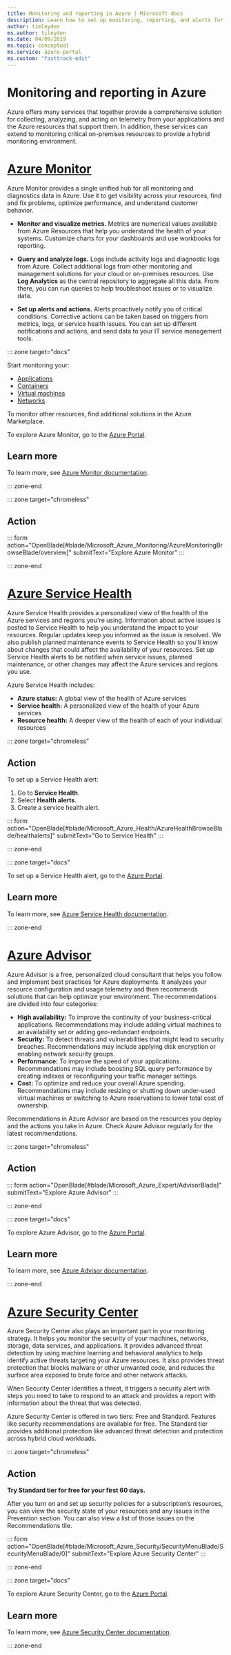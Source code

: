 ```yaml
---
title: Monitoring and reporting in Azure | Microsoft docs
description: Learn how to set up monitoring, reporting, and alerts for your Azure management environment
author: timleyden
ms.author: tileyden
ms.date: 04/09/2019
ms.topic: conceptual
ms.service: azure-portal
ms.custom: "fasttrack-edit"
---
```


# Monitoring and reporting in Azure

Azure offers many services that together provide a comprehensive solution for collecting, analyzing, and acting on telemetry from your applications and the Azure resources that support them. In addition, these services can extend to monitoring critical on-premises resources to provide a hybrid monitoring environment.

# [Azure Monitor](#tab/AzureMonitor)

Azure Monitor provides a single unified hub for all monitoring and diagnostics data in Azure. Use it to get visibility across your resources, find and fix problems, optimize performance, and understand customer behavior.

* **Monitor and visualize metrics.** Metrics are numerical values available from Azure Resources that help you understand the health of your systems. Customize charts for your dashboards and use workbooks for reporting.

* **Query and analyze logs.** Logs include activity logs and diagnostic logs from Azure. Collect additional logs from other monitoring and management solutions for your cloud or on-premises resources. Use **Log Analytics** as the central repository to aggregate all this data. From there, you can run queries to help troubleshoot issues or to visualize data.

* **Set up alerts and actions.** Alerts proactively notify you of critical conditions. Corrective actions can be taken based on triggers from metrics, logs, or service health issues. You can set up different notifications and actions, and send data to your IT service management tools.

::: zone target="docs"

 Start monitoring your:

* [Applications](/azure/application-insights/app-insights-overview)
* [Containers](/azure/monitoring/monitoring-container-overview)
* [Virtual machines](/azure/monitoring/monitoring-service-map)
* [Networks](/azure/networking/network-monitoring-overview)

To monitor other resources, find additional solutions in the Azure Marketplace.

To explore Azure Monitor, go to the [Azure Portal](https://portal.azure.com/#blade/Microsoft_Azure_Monitoring/AzureMonitoringBrowseBlade/overview).

## Learn more

To learn more, see [Azure Monitor documentation](/azure/monitoring-and-diagnostics).

::: zone-end

::: zone target="chromeless"

## Action

::: form action="OpenBlade[#blade/Microsoft_Azure_Monitoring/AzureMonitoringBrowseBlade/overview]" submitText="Explore Azure Monitor" :::

::: zone-end

# [Azure Service Health](#tab/AzureServiceHealth)

Azure Service Health provides a personalized view of the health of the Azure services and regions you're using. Information about active issues is posted to Service Health to help you understand the impact to your resources. Regular updates keep you informed as the issue is resolved. We also publish planned maintenance events to Service Health so you'll know about changes that could affect the availability of your resources. Set up Service Health alerts to be notified when service issues, planned maintenance, or other changes may affect the Azure services and regions you use.

Azure Service Health includes:

* **Azure status:** A global view of the health of Azure services
* **Service health:** A personalized view of the health of your Azure services
* **Resource health:** A deeper view of the health of each of your individual resources

::: zone target="chromeless"

## Action

To set up a Service Health alert:

1. Go to **Service Health**.
2. Select **Health alerts**.
3. Create a service health alert.

::: form action="OpenBlade[#blade/Microsoft_Azure_Health/AzureHealthBrowseBlade/healthalerts]" submitText="Go to Service Health" :::

::: zone-end

::: zone target="docs"

To set up a Service Health alert, go to the [Azure Portal](https://portal.azure.com/#blade/Microsoft_Azure_Health/AzureHealthBrowseBlade/healthalerts).

## Learn more

To learn more, see [Azure Service Health documentation](/azure/service-health).

::: zone-end

# [Azure Advisor](#tab/AzureAdvisor)

Azure Advisor is a free, personalized cloud consultant that helps you follow and implement best practices for Azure deployments. It analyzes your resource configuration and usage telemetry and then recommends solutions that can help optimize your environment. The recommendations are divided into four categories:

* **High availability:** To improve the continuity of your business-critical applications. Recommendations may include adding virtual machines to an availability set or adding geo-redundant endpoints.
* **Security:** To detect threats and vulnerabilities that might lead to security breaches. Recommendations may include applying disk encryption or enabling network security groups.
* **Performance:** To improve the speed of your applications. Recommendations may include boosting SQL query performance by creating indexes or reconfiguring your traffic manager settings.
* **Cost:** To optimize and reduce your overall Azure spending. Recommendations may include resizing or shutting down under-used virtual machines or switching to Azure reservations to lower total cost of ownership.

Recommendations in Azure Advisor are based on the resources you deploy and the actions you take in Azure. Check Azure Advisor regularly for the latest recommendations.

::: zone target="chromeless"

## Action

::: form action="OpenBlade[#blade/Microsoft_Azure_Expert/AdvisorBlade]" submitText="Explore Azure Advisor" :::

::: zone-end

::: zone target="docs"

To explore Azure Advisor, go to the [Azure Portal](https://portal.azure.com/#blade/Microsoft_Azure_Expert/AdvisorBlade).

## Learn more

To learn more, see [Azure Advisor documentation](/azure/advisor).

::: zone-end

# [Azure Security Center](#tab/AzureSecurityCenter)

Azure Security Center also plays an important part in your monitoring strategy. It helps you monitor the security of your machines, networks, storage, data services, and applications. It provides advanced threat detection by using machine learning and behavioral analytics to help identify active threats targeting your Azure resources. It also provides threat protection that blocks malware or other unwanted code, and reduces the surface area exposed to brute force and other network attacks.

When Security Center identifies a threat, it triggers a security alert with steps you need to take to respond to an attack and provides a report with information about the threat that was detected.

Azure Security Center is offered in two tiers: Free and Standard. Features like security recommendations are available for free. The Standard tier provides additional protection like advanced threat detection and protection across hybrid cloud workloads.

::: zone target="chromeless"

## Action

**Try Standard tier for free for your first 60 days.**

After you turn on and set up security policies for a subscription’s resources, you can view the security state of your resources and any issues in the Prevention section. You can also view a list of those issues on the Recommendations tile.

::: form action="OpenBlade[#blade/Microsoft_Azure_Security/SecurityMenuBlade/SecurityMenuBlade/0]" submitText="Explore Azure Security Center" :::

::: zone-end

::: zone target="docs"

To explore Azure Security Center, go to the [Azure Portal](https://portal.azure.com/#blade/Microsoft_Azure_Security/SecurityMenuBlade/SecurityMenuBlade/0).

## Learn more

To learn more, see [Azure Security Center documentation](/azure/security-center).

::: zone-end
